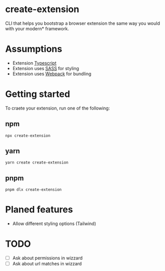 # create-extension

CLI that helps you bootstrap a browser extension the same way you would with your modern\* framework.

# Assumptions

- Extension [Typescript](https://www.typescriptlang.org/)
- Extension uses [SASS](https://sass-lang.com/) for styling
- Extension uses [Webpack](https://webpack.js.org/) for bundling

# Getting started

To craete your extension, run one of the following:

## npm

```
npx create-extension
```

## yarn

```
yarn create create-extension
```

## pnpm

```
pnpm dlx create-extension
```

# Planed features

- Allow different styling options (Tailwind)

# TODO

- [ ] Ask about permissions in wizzard
- [ ] Ask about url matches in wizzard
